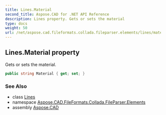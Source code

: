 ```yaml
---
title: Lines.Material
second_title: Aspose.CAD for .NET API Reference
description: Lines property. Gets or sets the material
type: docs
weight: 50
url: /net/aspose.cad.fileformats.collada.fileparser.elements/lines/material/
---
```

## Lines.Material property

Gets or sets the material.

```csharp
public string Material { get; set; }
```

### See Also

* class [Lines](../)
* namespace [Aspose.CAD.FileFormats.Collada.FileParser.Elements](../../lines/)
* assembly [Aspose.CAD](../../../)


